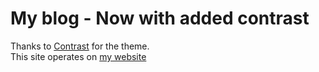 # My blog - Now with added contrast

Thanks to [Contrast](https://github.com/niklasbuschmann/contrast) for the theme.  
This site operates on [my website](https://blog.lwmiller.com)